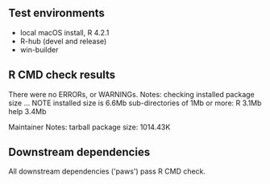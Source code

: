 ## Test environments

* local macOS install, R 4.2.1
* R-hub (devel and release)
* win-builder

## R CMD check results

There were no ERRORs, or WARNINGs.
Notes:
checking installed package size ... NOTE
  installed size is  6.6Mb
  sub-directories of 1Mb or more:
    R      3.1Mb
    help   3.4Mb

Maintainer Notes: tarball package size: 1014.43K

## Downstream dependencies

All downstream dependencies ('paws') pass R CMD check.
